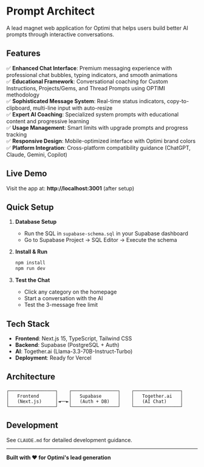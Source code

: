 # Prompt Architect

A lead magnet web application for Optimi that helps users build better AI prompts through interactive conversations.

## Features

✅ **Enhanced Chat Interface**: Premium messaging experience with professional chat bubbles, typing indicators, and smooth animations  
✅ **Educational Framework**: Conversational coaching for Custom Instructions, Projects/Gems, and Thread Prompts using OPTIMI methodology  
✅ **Sophisticated Message System**: Real-time status indicators, copy-to-clipboard, multi-line input with auto-resize  
✅ **Expert AI Coaching**: Specialized system prompts with educational content and progressive learning  
✅ **Usage Management**: Smart limits with upgrade prompts and progress tracking  
✅ **Responsive Design**: Mobile-optimized interface with Optimi brand colors  
✅ **Platform Integration**: Cross-platform compatibility guidance (ChatGPT, Claude, Gemini, Copilot)  

## Live Demo

Visit the app at: **http://localhost:3001** (after setup)

## Quick Setup

1. **Database Setup**
   - Run the SQL in `supabase-schema.sql` in your Supabase dashboard
   - Go to Supabase Project → SQL Editor → Execute the schema

2. **Install & Run**
   ```bash
   npm install
   npm run dev
   ```

3. **Test the Chat**
   - Click any category on the homepage
   - Start a conversation with the AI
   - Test the 3-message free limit

## Tech Stack

- **Frontend**: Next.js 15, TypeScript, Tailwind CSS
- **Backend**: Supabase (PostgreSQL + Auth)
- **AI**: Together.ai (Llama-3.3-70B-Instruct-Turbo)
- **Deployment**: Ready for Vercel

## Architecture

```
┌─────────────────┐    ┌─────────────────┐    ┌─────────────────┐
│   Frontend      │    │   Supabase      │    │   Together.ai   │
│   (Next.js)     │◄──►│   (Auth + DB)   │    │   (AI Chat)     │
└─────────────────┘    └─────────────────┘    └─────────────────┘
```

## Development

See `CLAUDE.md` for detailed development guidance.

---

**Built with ❤️ for Optimi's lead generation**